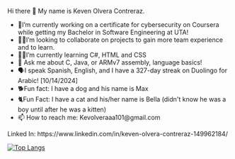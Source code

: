 <HTML lang="en">
<Body>
  <Main>
    
  <p>
  Hi there 👋 My name is Keven Olvera Contreraz.
  </p>

  <section>
<ul>
  <li>🙌I’m currently working on a certificate for cybersecurity on Coursera while getting my Bachelor in Software Engineering at UTA!</li>
  <li>👨‍🔧I’m looking to collaborate on projects to gain more team experience and to learn.</li>
  <li>👨‍💻I’m currently learning C#, HTML and CSS</li>
  <li>💬 Ask me about C, Java, or ARMv7 assembly, language basics!</li>
  <li>🗣️I speak Spanish, English, and I have a 327-day streak on Duolingo for Arabic! [10/14/2024]</li>
  <li>🐕Fun fact: I have a dog and his name is Max
  <li>🐈Fun Fact: I have a cat and his/her name is Bella (didn't know he was a boy until after he was a kitten)</li>
  <li>📫 How to reach me: Kevolveraaa101@gmail.com</li>
</ul>
  </section>

  </Main>
  <footer>
    <p>Linked In: https://www.linkedin.com/in/keven-olvera-contreraz-149962184/</p>
  </footer>
</Body>
</HTML>

[![Top Langs](https://github-readme-stats.vercel.app/api/top-langs/?username=KevenOlvera&layout=compact)](https://github.com/anuraghazra/github-readme-stats)
